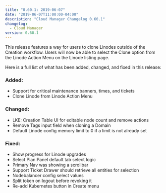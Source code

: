 ```yaml
---
title: "0.60.1: 2019-06-07"
date: "2019-06-07T11:00:00-04:00"
description: "Cloud Manager Changelog 0.60.1"
changelog:
  - Cloud Manager
version: 0.60.1
---
```


This release features a way for users to clone Linodes outside of the Creation workflow. Users will now be able to select the Clone option from the Linode Action Menu on the Linode listing page.

Here is a full list of what has been added, changed, and fixed in this release:

### Added:
- Support for critical maintenance banners, times, and tickets
- Clone Linode from Linode Action Menu

### Changed:
- LKE: Creation Table UI for editable node count and remove actions
- Remove Tags input field when cloning a Domain
- Default Linode config memory limit to 0 if a limit is not already set

### Fixed:
- Show progress for Linode upgrades
- Select Plan Panel default tab select logic
- Primary Nav was showing a scrollbar
- Support Ticket Drawer should retrieve all entities for selection
- Nodebalancer config select values
- Split token on logout before revoking it
- Re-add Kubernetes button in Create menu
